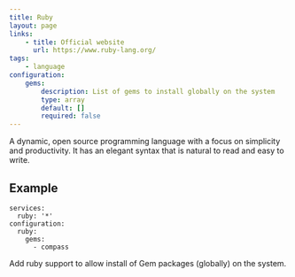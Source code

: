 ```yaml
---
title: Ruby
layout: page
links:
    - title: Official website
      url: https://www.ruby-lang.org/
tags:
    - language
configuration: 
    gems:
        description: List of gems to install globally on the system
        type: array
        default: []
        required: false
---
```

A dynamic, open source programming language with a focus on simplicity and productivity. It has an elegant syntax that is natural to read and easy to write.

## Example

    services:
      ruby: '*'
    configuration:
      ruby:
        gems:
          - compass

Add ruby support to allow install of Gem packages (globally) on the system.